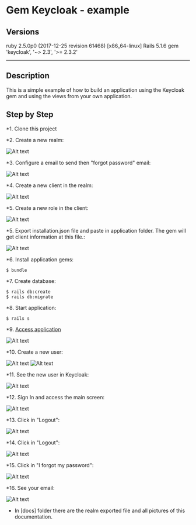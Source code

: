 # Gem Keycloak - example

## Versions

ruby 2.5.0p0 (2017-12-25 revision 61468) [x86_64-linux]
Rails 5.1.6
gem 'keycloak', '~> 2.3', '>= 2.3.2'

---
## Description

This is a simple example of how to build an application using the Keycloak gem and using the views from your own application.

## Step by Step

*1. Clone this project

*2. Create a new realm:

![Alt text](docs/realm.png "New Realm")

*3. Configure a email to send then "forgot password" email:

![Alt text](docs/realm_email.png "Email Configuration")

*4. Create a new client in the realm:

![Alt text](docs/client.png "New Client")

*5. Create a new role in the client:

![Alt text](docs/role_public.png "Public Role")

*5. Export installation.json file and paste in application folder. The gem will get client information at this file.:

![Alt text](docs/installation.png "installation.json")

*6. Install application gems:

```
$ bundle
```

*7. Create database:

```
$ rails db:create
$ rails db:migrate
```

*8. Start application:

```
$ rails s
```

*9. [Access application](http://localhost:3000/)

![Alt text](docs/my_application.png "Application")

*10. Create a new user:

![Alt text](docs/sign_up.png "Sign Up")
![Alt text](docs/user_created.png "User created")

*11. See the new user in Keycloak:

![Alt text](docs/users.png "Users")

*12. Sign In and access the main screen:

![Alt text](docs/main.png "Main screen")

*13. Click in "Logout":

![Alt text](docs/logout.png "Logout")

*14. Click in "Logout":

![Alt text](docs/logout.png "Logout")

*15. Click in "I forgot my password":

![Alt text](docs/forgot_password.png "forgot password")

*16. See your email:

![Alt text](docs/see_your_email.png "See your email")

* In [docs] folder there are the realm exported file and all pictures of this documentation.